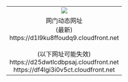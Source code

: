 ﻿<table>
  <tr></tr>
  <tr><td colspan=2 align=center><img src="https://d1l9ku8ffoudq9.cloudfront.net/Up/oGate.jpg" /></td></tr>
  <tr><td colspan=2 align=center>网门动态网址<br/>(最新)
<br>https://d1l9ku8ffoudq9.cloudfront.net
<br/><br/>(以下网址可能失效)
<br>https://d25dwtlcdbpsaj.cloudfront.net
<br>https://df4lgi3i0v5ct.cloudfront.net
    </td>
  </tr>
</table>
